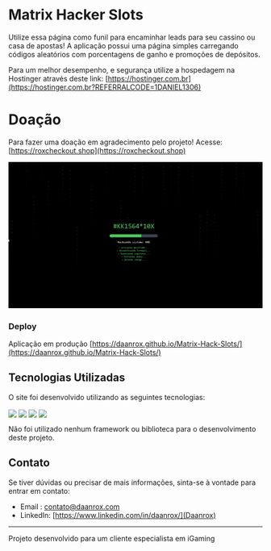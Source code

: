 
# Matrix Hacker Slots

Utilize essa página como funil para encaminhar leads para seu cassino ou casa de apostas!
A aplicação possui uma página simples carregando códigos aleatórios com porcentagens de ganho e promoções de depósitos.

Para um melhor desempenho, e segurança utilize a hospedagem na Hostinger através deste link: [https://hostinger.com.br](https://hostinger.com.br?REFERRALCODE=1DANIEL1306)


# Doação

Para fazer uma doação em agradecimento pelo projeto! Acesse: [https://roxcheckout.shop](https://roxcheckout.shop)





![Matrix Hacker Slots](front_example.jpg)

### Deploy
Aplicação em produção [https://daanrox.github.io/Matrix-Hack-Slots/](https://daanrox.github.io/Matrix-Hack-Slots/)



## Tecnologias Utilizadas

O site foi desenvolvido utilizando as seguintes tecnologias:

<div>
  <img align="center" src="https://img.shields.io/badge/HTML5-E34F26?style=for-the-badge&logo=html5&logoColor=white"/>
  <img align="center" src="https://img.shields.io/badge/CSS3-1572B6?style=for-the-badge&logo=css3&logoColor=white"/>
  <img align="center" src="https://img.shields.io/badge/JavaScript-F7DF1E?style=for-the-badge&logo=javascript&logoColor=black"/>
  <img align="center" src="https://miro.medium.com/v2/resize:fit:644/1*8fmp_aFSf2KM2gu-hCIwdg.png" width="120"/>
  
</div>

Não foi utilizado nenhum framework ou biblioteca para o desenvolvimento deste projeto.

## Contato
Se tiver dúvidas ou precisar de mais informações, sinta-se à vontade para entrar em contato:
- Email : [contato@daanrox.com](mailto:contato@daanrox.com)
- LinkedIn: [https://www.linkedin.com/in/daanrox/](Daanrox)

--- 

Projeto desenvolvido para um cliente especialista em iGaming

